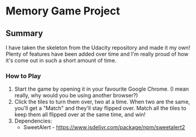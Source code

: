 # Memory Game Project

## Summary

I have taken the skeleton from the Udacity repository and made it my own! Plenty of features have been added over time and I'm really proud of how it's come out in such a short amount of time.

### How to Play

1. Start the game by opening it in your favourite Google Chrome. (I mean really, why would you be using another browser?)
1. Click the tiles to turn them over, two at a time. When two are the same, you'll get a "Match" and they'll stay flipped over. Match all the tiles to keep them all flipped over at the same time, and win!
1. Dependencies:
    * SweetAlert - https://www.jsdelivr.com/package/npm/sweetalert2
